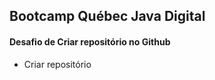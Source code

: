 ## **Bootcamp Québec Java Digital** 

#### Desafio de Criar repositório no Github

 - Criar repositório
 
